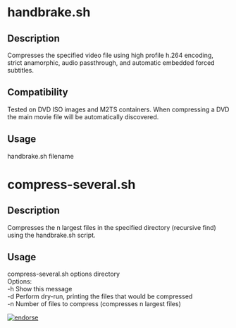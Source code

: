 handbrake.sh
============

Description
-----------
Compresses the specified video file using high profile h.264 encoding, strict anamorphic, audio passthrough, and automatic embedded forced subtitles.

Compatibility
-------------
Tested on DVD ISO images and M2TS containers. When compressing a DVD the main movie file will be automatically discovered.

Usage
-----
handbrake.sh filename

compress-several.sh
===================

Description
-----------
Compresses the n largest files in the specified directory (recursive find) using the handbrake.sh script.

Usage
-----
compress-several.sh options directory  
Options:  
  -h Show this message  
  -d Perform dry-run, printing the files that would be compressed  
  -n Number of files to compress (compresses n largest files) 

[![endorse](http://api.coderwall.com/petersondrew/endorsecount.png)](http://coderwall.com/petersondrew) 
